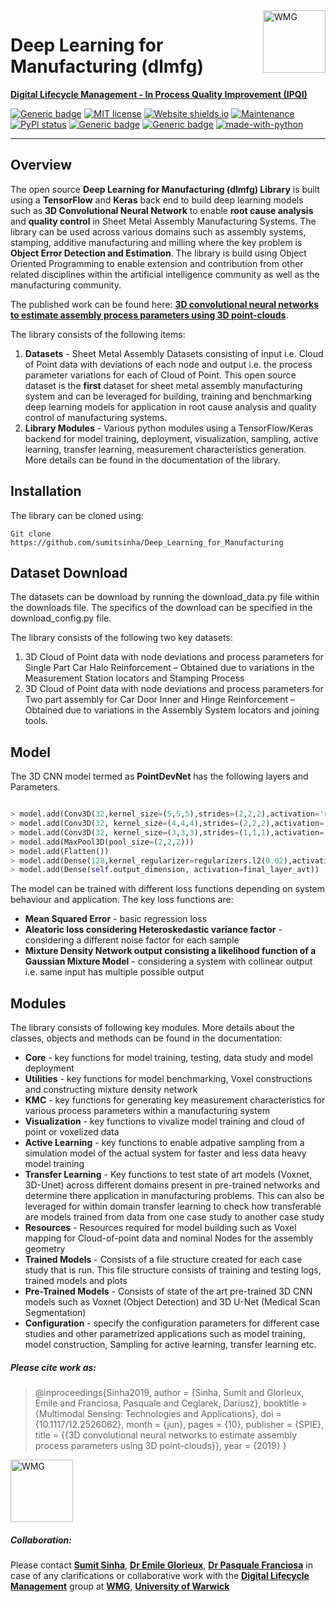<a href="https://warwick.ac.uk/fac/sci/wmg/research/digital/dlm/" >
<img align="right" src="http://www.thebiponline.co.uk/bip/wp-content/uploads/2013/08/University-of-Warwick-WMG.png" alt="WMG" width="100">
</a>

# Deep Learning for Manufacturing (dlmfg)




[**Digital Lifecycle Management - In Process Quality Improvement (IPQI)**](https://warwick.ac.uk/fac/sci/wmg/research/digital/dlm/projects/ipqi_new)




[![Generic badge](https://img.shields.io/badge/DOI-10.1117/12.2526062-blue.svg)](https://doi.org/10.1117/12.2526062) [![MIT license](https://img.shields.io/badge/License-MIT-blue.svg)](https://lbesson.mit-license.org/) [![Website shields.io](https://img.shields.io/website-up-down-green-red/http/shields.io.svg)](https://warwick.ac.uk/fac/sci/wmg/research/digital/dlm/projects/ipqi_new/) [![Maintenance](https://img.shields.io/badge/Maintained%3F-yes-green.svg)](https://GitHub.com/Naereen/StrapDown.js/graphs/commit-activity) [![PyPI status](https://img.shields.io/pypi/status/ansicolortags.svg)](https://pypi.python.org/pypi/ansicolortags/) [![Generic badge](https://img.shields.io/badge/Documentation-WIP-red.svg)]() [![Generic badge](https://img.shields.io/badge/PyPI-WIP-red.svg)]() [![made-with-python](https://img.shields.io/badge/Made%20with-Python-1f425f.svg)](https://www.python.org/)


***
## Overview 
The open source **Deep Learning for Manufacturing (dlmfg) Library** is built using a **TensorFlow** and **Keras** back end to build deep learning models such as **3D Convolutional Neural Network** to enable **root cause analysis** and **quality control** in Sheet Metal Assembly Manufacturing Systems. The library can be used across various domains such as assembly systems, stamping, additive manufacturing and milling where the key problem is **Object Error Detection and Estimation**. The library is build using Object Oriented Programming to enable extension and contribution from other related disciplines within the artificial intelligence community as well as the manufacturing community.

The published work can be found here: [**3D convolutional neural networks to estimate assembly process parameters using 3D point-clouds**](https://www.researchgate.net/publication/333942071_3D_convolutional_neural_networks_to_estimate_assembly_process_parameters_using_3D_point-clouds).



The library consists of the following items:

1. **Datasets** -  Sheet Metal Assembly Datasets consisting of input i.e. Cloud of Point data with deviations of each node and output i.e. the process parameter variations for each of Cloud of Point. This open source dataset is the **first** dataset for sheet metal assembly manufacturing system and can be leveraged for building, training and benchmarking deep learning models for application in root cause analysis and quality control of manufacturing systems.
2. **Library Modules** - Various python modules using a TensorFlow/Keras backend for model training, deployment, visualization, sampling, active learning, transfer learning, measurement characteristics generation. More details can be found in the documentation of the library. 

## Installation
The library can be cloned using: 


    Git clone https://github.com/sumitsinha/Deep_Learning_for_Manufacturing

## Dataset Download
The datasets can be download by running the download_data.py file within the downloads file. The specifics of the download can be specified in the download\_config.py file.

The library consists of the following two key datasets:

1.	3D Cloud of Point data with node deviations and process parameters for Single Part Car Halo Reinforcement – Obtained due to variations in the Measurement Station locators and Stamping Process
2.	3D Cloud of Point data with node deviations and process parameters for Two part assembly for Car Door Inner and Hinge Reinforcement – Obtained due to variations in the Assembly System locators and joining tools.

## Model 

The 3D CNN model termed as **PointDevNet** has the following layers and Parameters. 

```python

> model.add(Conv3D(32,kernel_size=(5,5,5),strides=(2,2,2),activation='relu',input_shape=(voxel_dim,voxel_dim,voxel_dim,deviation_channels)))
> model.add(Conv3D(32, kernel_size=(4,4,4),strides=(2,2,2),activation='relu'))
> model.add(Conv3D(32, kernel_size=(3,3,3),strides=(1,1,1),activation='relu')) 
> model.add(MaxPool3D(pool_size=(2,2,2)))
> model.add(Flatten())
> model.add(Dense(128,kernel_regularizer=regularizers.l2(0.02),activation='relu'))
> model.add(Dense(self.output_dimension, activation=final_layer_avt))

```

The model can be trained with different loss functions depending on system behaviour and application. The key loss functions are:

* **Mean Squared Error** - basic regression loss
* **Aleatoric loss considering Heteroskedastic variance factor** - considering a different noise factor for each sample
* **Mixture Density Network output consisting a likelihood function of a Gaussian Mixture Model** - considering a system with collinear output i.e. same input has multiple possible output

## Modules
The library consists of following key modules. More details about the classes, objects and methods can be found in the documentation:

* **Core** - key functions for model training, testing, data study and model deployment
* **Utilities** - key functions for model benchmarking, Voxel constructions and constructing mixture density network 
* **KMC** - key functions for generating key measurement characteristics for various process parameters within a manufacturing system
* **Visualization** - key functions to vivalize model training and cloud of point or voxelized data
* **Active Learning** - key functions to enable adpative sampling from a simulation model of the actual system for faster and less data heavy model training
* **Transfer Learning** - Key functions to test state of art models (Voxnet, 3D-Unet) across different domains present in pre-trained networks and determine there application in manufacturing problems. This can also be leveraged for within domain transfer learning to check how transferable are models trained from data from one case study to another case study
* **Resources** - Resources required for model building such as Voxel mapping for Cloud-of-point data and nominal Nodes for the assembly geometry
* **Trained Models** - Consists of a file structure created for each case study that is run. This file structure consists of training and testing logs, trained models and plots
* **Pre-Trained Models** - Consists of state of the art pre-trained 3D CNN models such as Voxnet (Object Detection) and 3D U-Net (Medical Scan Segmentation)
* **Configuration** - specify the configuration parameters for different case studies and other parametrized applications such as model training, model construction, Sampling for active learning, transfer learning etc.

##### Please cite work as:

> @inproceedings{Sinha2019,
> author = {Sinha, Sumit and Glorieux, Emile and Franciosa, Pasquale and Ceglarek, Dariusz},
> booktitle = {Multimodal Sensing: Technologies and Applications},
> doi = {10.1117/12.2526062},
> month = {jun},
> pages = {10},
> publisher = {SPIE},
> title = {{3D convolutional neural networks to estimate assembly process parameters using 3D point-clouds}},
> year = {2019}
}


<a href="https://doi.org/10.1117/12.2526062" >
<img src="https://is3-ssl.mzstatic.com/image/thumb/Purple123/v4/44/96/e5/4496e598-1b99-369a-cefe-cb347e538aa4/AppIcon-0-0-1x_U007emarketing-0-0-0-7-0-0-sRGB-0-0-0-GLES2_U002c0-512MB-85-220-0-0.png/1200x630wa.png" alt="WMG" width="100">
</a>

##### Collaboration:
Please contact [**Sumit Sinha**](https://warwick.ac.uk/fac/sci/wmg/research/digital/dlm/people/sumit/), [**Dr Emile Glorieux**](https://warwick.ac.uk/fac/sci/wmg/research/digital/dlm/people/emileglorieux), [**Dr Pasquale Franciosa**](https://warwick.ac.uk/fac/sci/wmg/research/digital/dlm/people/p_franciosa) 
in case of any clarifications or collaborative work with the [**Digital Lifecycle Management**](https://warwick.ac.uk/fac/sci/wmg/research/digital/dlm/) group at [**WMG**](https://warwick.ac.uk/fac/sci/wmg/), [**University of Warwick**](https://warwick.ac.uk/)
